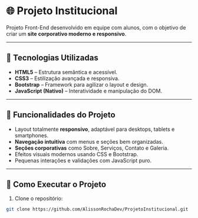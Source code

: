 # 🌐 Projeto Institucional

Projeto Front-End desenvolvido em equipe com alunos, com o objetivo de criar um **site corporativo moderno e responsivo**.

---

## 🚀 Tecnologias Utilizadas

- **HTML5** – Estrutura semântica e acessível.
- **CSS3** – Estilização avançada e responsiva.
- **Bootstrap** – Framework para agilizar o layout e design.
- **JavaScript (Nativo)** – Interatividade e manipulação do DOM.

---

## 🎯 Funcionalidades do Projeto

- Layout totalmente **responsivo**, adaptável para desktops, tablets e smartphones.  
- **Navegação intuitiva** com menus e seções bem organizadas.  
- **Seções corporativas** como Sobre, Serviços, Contato e Galeria.  
- Efeitos visuais modernos usando CSS e Bootstrap.  
- Pequenas interações e validações com JavaScript puro.

---

## 📂 Como Executar o Projeto

1. Clone o repositório:
```bash
git clone https://github.com/AlissonRochaDev/ProjetoInstitucional.git

